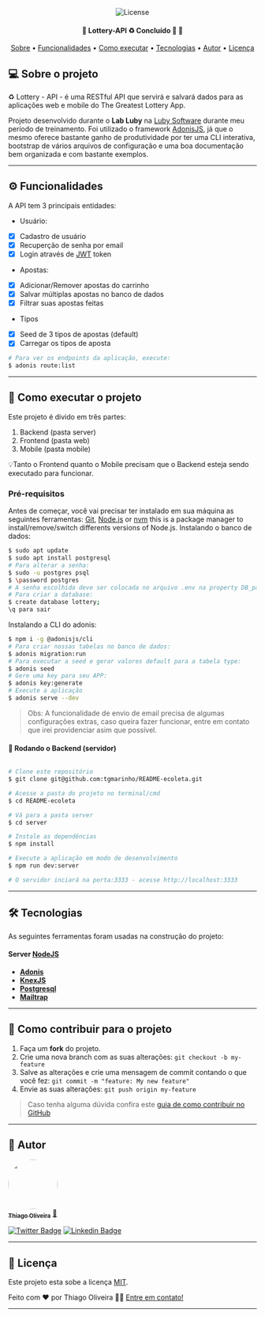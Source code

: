 
<p align="center">
	<img alt="License" src="https://img.shields.io/badge/license-MIT-brightgreen">  
</p>

<h4 align="center"> 
	🚧  Lottery-API ♻️ Concluído 🚀 🚧
</h4>

<p align="center">
 <a href="#-sobre-o-projeto">Sobre</a> •
 <a href="#-funcionalidades">Funcionalidades</a> •
 <a href="#-como-executar-o-projeto">Como executar</a> • 
 <a href="#-tecnologias">Tecnologias</a> • 
 <a href="#-autor">Autor</a> • 
 <a href="#user-content--licença">Licença</a>
</p>


## 💻 Sobre o projeto

♻️ Lottery - API - é uma RESTful API que servirá e salvará dados para as aplicações web e mobile do The Greatest Lottery App.


Projeto desenvolvido durante o **Lab Luby** na [Luby Software](https://www.luby.com.br/) durante meu período de treinamento.
Foi utilizado o framework [AdonisJS](https://adonisjs.com/), já que o mesmo oferece bastante ganho de produtividade por ter uma CLI interativa, bootstrap de vários arquivos de configuração e uma boa documentação bem organizada e com bastante exemplos.

---

## ⚙️ Funcionalidades

A API tem 3 principais entidades:
- Usuário:
- [x] Cadastro de usuário
- [x] Recuperção de senha por email
- [x] Login através de [JWT](https://jwt.io/) token

- Apostas:
- [x] Adicionar/Remover apostas do carrinho
- [x] Salvar múltiplas apostas no banco de dados
- [x] Filtrar suas apostas feitas

- Tipos
- [x] Seed de 3 tipos de apostas (default)
- [x] Carregar os tipos de aposta

```bash
# Para ver os endpoints da aplicação, execute:
$ adonis route:list
```
---

## 🚀 Como executar o projeto

Este projeto é divido em três partes:
1. Backend (pasta server) 
2. Frontend (pasta web)
3. Mobile (pasta mobile)

💡Tanto o Frontend quanto o Mobile precisam que o Backend esteja sendo executado para funcionar.

### Pré-requisitos

Antes de começar, você vai precisar ter instalado em sua máquina as seguintes ferramentas:
[Git](https://git-scm.com), [Node.js](https://nodejs.org/en/) or [nvm](https://nodejs.org/en/download/package-manager/#nvm) this is a package manager to install/remove/switch differents versions of Node.js.
Instalando o banco de dados:
```bash
$ sudo apt update
$ sudo apt install postgresql
# Para alterar a senha:
$ sudo -u postgres psql
$ \password postgres
# A senha escolhida deve ser colocada no arquivo .env na property DB_password, caso escolha a senha postgres nao precisar alterar o arquivo .env
# Para criar a database:
$ create database lottery;
\q para sair
```
Instalando a CLI do adonis:
```bash
$ npm i -g @adonisjs/cli
# Para criar nossas tabelas no banco de dados:
$ adonis migration:run
# Para executar a seed e gerar valores default para a tabela type:
$ adonis seed
# Gere uma key para seu APP:
$ adonis key:generate
# Execute a aplicação
$ adonis serve --dev
```

> Obs: A funcionalidade de envio de email precisa de algumas configurações extras, caso queira fazer funcionar, entre em contato que irei providenciar asim que possível.

#### 🎲 Rodando o Backend (servidor)

```bash

# Clone este repositório
$ git clone git@github.com:tgmarinho/README-ecoleta.git

# Acesse a pasta do projeto no terminal/cmd
$ cd README-ecoleta

# Vá para a pasta server
$ cd server

# Instale as dependências
$ npm install

# Execute a aplicação em modo de desenvolvimento
$ npm run dev:server

# O servidor inciará na porta:3333 - acesse http://localhost:3333 

```
---

## 🛠 Tecnologias

As seguintes ferramentas foram usadas na construção do projeto:


#### [](https://github.com/tgwow/lottery-api)**Server**  [NodeJS](https://nodejs.org/en/)

-   **[Adonis](https://adonisjs.com/)**
-   **[KnexJS](http://knexjs.org/)**
-   **[Postgresql](https://www.postgresql.org/)**
-   **[Mailtrap](http://mailtrap.io/)**

---

## 💪 Como contribuir para o projeto

1. Faça um **fork** do projeto.
2. Crie uma nova branch com as suas alterações: `git checkout -b my-feature`
3. Salve as alterações e crie uma mensagem de commit contando o que você fez: `git commit -m "feature: My new feature"`
4. Envie as suas alterações: `git push origin my-feature`
> Caso tenha alguma dúvida confira este [guia de como contribuir no GitHub](./CONTRIBUTING.md)

---

## 🦸 Autor

<a href="https://www.linkedin.com/in/thiago-oliveira-86758738/">
 <img style="border-radius: 50%;" src="https://avatars.githubusercontent.com/u/28604537?s=460&u=3fc99856be98a7aa7823e0af58dfa67d2e8083ac&v=4" width="100px;" alt=""/>
 <br />
 <sub><b>Thiago Oliveira</b></sub></a> <a href="https://www.linkedin.com/in/thiago-oliveira-86758738/" title="Rocket">🚀</a>
 <br />

[![Twitter Badge](https://img.shields.io/badge/-@theveloper_tg-1ca0f1?style=flat-square&labelColor=1ca0f1&logo=twitter&logoColor=white&link=https://twitter.com/theveloper_tg)](https://twitter.com/theveloper_tg) [![Linkedin Badge](https://img.shields.io/badge/-Thiago-blue?style=flat-square&logo=Linkedin&logoColor=white&link=https://www.linkedin.com/in/thiago-oliveira-86758738/)](https://www.linkedin.com/in/thiago-oliveira-86758738/) 

---

## 📝 Licença

Este projeto esta sobe a licença [MIT](./LICENSE).

Feito com ❤️ por Thiago Oliveira 👋🏽 [Entre em contato!](https://www.linkedin.com/in/thiago-oliveira-86758738/)

---
